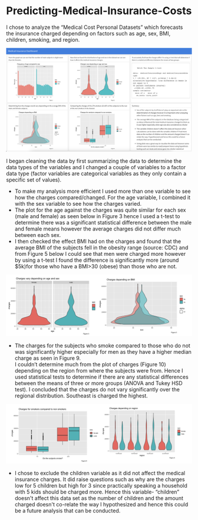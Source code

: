 # Predicting-Medical-Insurance-Costs
I chose to analyze the “Medical Cost Personal Datasets” which forecasts the insurance charged depending on
factors such as age, sex, BMI, children, smoking, and region. 

<img src="Code/img/InsuranceDashboard.png">

I began cleaning the data by first summarizing the data to determine the data types of the variables and I changed a couple of variables to a factor data type (factor
variables are categorical variables as they only contain a specific set of values).
<ul>
  <li>To make my analysis more efficient I used more than one variable to see how the charges compared/changed. For
the age variable, I combined it with the sex variable to see how the charges varied.</li>
  <li>The plot for the age against the charges was quite similar for each sex (male and female) as seen below in Figure 3 hence I used a t-test to determine there was a significant statistical difference between the male and female means however the average charges did not differ much between each sex.</li>
  <li> I then checked the effect BMI had on the charges and found that the average BMI of the subjects fell in the obesity range (source: CDC) and from Figure 5 below I could see that men were charged more however by using a t-test I found the difference is significantly more (around $5k)for those who have a BMI>30 (obese) than those
who are not. </li>
</ul>

<img src="Code/img/figure 3_5.png">

<ul>
  <li> The charges for the subjects who smoke compared to those who do not was significantly higher especially for men as they have a higher median charge as seen in Figure 9.</li>
</li> I couldn’t determine much from the plot of charges (Figure 10) depending on the region from where the subjects were from. Hence I used statistical tests to determine if there are any statistical differences between the means of three or more groups (ANOVA and Tukey HSD test). I concluded that the charges do not vary significantly over the regional distribution. Southeast is charged the highest.</li>
</ul>

<img src="Code/img/figures 8_9.png">

<ul>
   <li> I chose to exclude the children variable as it did not affect the medical insurance charges. It did raise questions such as why are the charges low for 5 children but high for 3 since practically speaking a household with 5 kids should be charged more. Hence this variable- “children” doesn't affect this data set as the number of children and the amount charged doesn't co-relate the way I hypothesized and hence this could be a future analysis that can be conducted.</li>
</ul>
